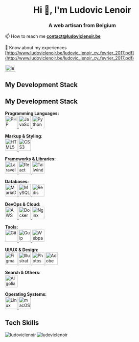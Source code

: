 <h1 align="center">Hi 👋, I'm Ludovic Lenoir</h1>
<h3 align="center">A web artisan from Belgium</h3>

📫 How to reach me **contact@ludoviclenoir.be**

📄 Know about my experiences [http://www.ludoviclenoir.be/ludovic_lenoir_cv_fevrier_2017.pdf](http://www.ludoviclenoir.be/ludovic_lenoir_cv_fevrier_2017.pdf)

<p align="left">
    <a href="https://linkedin.com/in/lenoirludovic" target="blank"><img align="center" src="https://raw.githubusercontent.com/rahuldkjain/github-profile-readme-generator/master/src/images/icons/Social/linked-in-alt.svg" alt="lenoirludovic" height="22" width="32" /></a>
</p>

## My Development Stack

## My Development Stack

<p align="left">
  <strong>Programming Languages:</strong><br>
  <a href="https://www.php.net" target="_blank" rel="noreferrer">
    <img src="https://cdn.jsdelivr.net/gh/devicons/devicon/icons/php/php-original.svg" alt="PHP" width="40" height="40"/>
  </a>
  <a href="https://www.javascript.com/" target="_blank" rel="noreferrer">
    <img src="https://cdn.jsdelivr.net/gh/devicons/devicon/icons/javascript/javascript-original.svg" alt="JavaScript" width="40" height="40"/>
  </a>
  <a href="https://www.python.org" target="_blank" rel="noreferrer">
    <img src="https://cdn.jsdelivr.net/gh/devicons/devicon/icons/python/python-original.svg" alt="Python" width="40" height="40"/>
  </a>
</p>

<p align="left">
  <strong>Markup & Styling:</strong><br>
  <a href="https://developer.mozilla.org/en-US/docs/Web/HTML" target="_blank" rel="noreferrer">
    <img src="https://cdn.jsdelivr.net/gh/devicons/devicon/icons/html5/html5-original.svg" alt="HTML5" width="40" height="40"/>
  </a>
  <a href="https://www.w3.org/Style/CSS/Overview.en.html" target="_blank" rel="noreferrer">
    <img src="https://cdn.jsdelivr.net/gh/devicons/devicon/icons/css3/css3-original-wordmark.svg" alt="CSS3" width="40" height="40"/>
  </a>
</p>

<p align="left">
  <strong>Frameworks & Libraries:</strong><br>
  <a href="https://laravel.com/" target="_blank" rel="noreferrer">
    <img src="https://cdn.jsdelivr.net/npm/simple-icons@v7/icons/laravel.svg" alt="Laravel" width="40" height="40"/>
  </a>
  <a href="https://reactjs.org/" target="_blank" rel="noreferrer">
    <img src="https://cdn.jsdelivr.net/gh/devicons/devicon/icons/react/react-original-wordmark.svg" alt="React" width="40" height="40"/>
  </a>
  <a href="https://tailwindcss.com/" target="_blank" rel="noreferrer">
    <img src="https://cdn.jsdelivr.net/npm/simple-icons@v7/icons/tailwindcss.svg" alt="TailwindCSS" width="40" height="40"/>
  </a>
</p>

<p align="left">
  <strong>Databases:</strong><br>
  <a href="https://mariadb.org/" target="_blank" rel="noreferrer">
    <img src="https://cdn.jsdelivr.net/gh/devicons/devicon/icons/mariadb/mariadb-original-wordmark.svg" alt="MariaDB" width="40" height="40"/>
  </a>
  <a href="https://www.mysql.com/" target="_blank" rel="noreferrer">
    <img src="https://cdn.jsdelivr.net/gh/devicons/devicon/icons/mysql/mysql-original-wordmark.svg" alt="MySQL" width="40" height="40"/>
  </a>
  <a href="https://redis.io" target="_blank" rel="noreferrer">
    <img src="https://cdn.jsdelivr.net/gh/devicons/devicon/icons/redis/redis-original-wordmark.svg" alt="Redis" width="40" height="40"/>
  </a>
</p>

<p align="left">
  <strong>DevOps & Cloud:</strong><br>
  <a href="https://aws.amazon.com" target="_blank" rel="noreferrer">
    <img src="https://cdn.jsdelivr.net/gh/devicons/devicon/icons/amazonwebservices/amazonwebservices-original-wordmark.svg" alt="AWS" width="40" height="40"/>
  </a>
  <a href="https://www.docker.com/" target="_blank" rel="noreferrer">
    <img src="https://cdn.jsdelivr.net/gh/devicons/devicon/icons/docker/docker-original-wordmark.svg" alt="Docker" width="40" height="40"/>
  </a>
  <a href="https://www.nginx.com" target="_blank" rel="noreferrer">
    <img src="https://cdn.jsdelivr.net/gh/devicons/devicon/icons/nginx/nginx-original.svg" alt="Nginx" width="40" height="40"/>
  </a>
</p>

<p align="left">
  <strong>Tools:</strong><br>
  <a href="https://git-scm.com/" target="_blank" rel="noreferrer">
    <img src="https://cdn.jsdelivr.net/gh/devicons/devicon/icons/git/git-original-wordmark.svg" alt="Git" width="40" height="40"/>
  </a>
  <a href="https://gulpjs.com" target="_blank" rel="noreferrer">
    <img src="https://cdn.jsdelivr.net/gh/devicons/devicon/icons/gulp/gulp-plain.svg" alt="Gulp" width="40" height="40"/>
  </a>
  <a href="https://webpack.js.org" target="_blank" rel="noreferrer">
    <img src="https://cdn.jsdelivr.net/gh/devicons/devicon/icons/webpack/webpack-original-wordmark.svg" alt="Webpack" width="40" height="40"/>
  </a>
</p>

<p align="left">
  <strong>UI/UX & Design:</strong><br>
  <a href="https://www.figma.com/" target="_blank" rel="noreferrer">
    <img src="https://cdn.jsdelivr.net/gh/devicons/devicon/icons/figma/figma-original.svg" alt="Figma" width="40" height="40"/>
  </a>
  <a href="https://www.adobe.com/products/illustrator.html" target="_blank" rel="noreferrer">
    <img src="https://cdn.jsdelivr.net/gh/devicons/devicon/icons/illustrator/illustrator-line.svg" alt="Illustrator" width="40" height="40"/>
  </a>
  <a href="https://www.adobe.com/products/photoshop.html" target="_blank" rel="noreferrer">
    <img src="https://cdn.jsdelivr.net/gh/devicons/devicon/icons/photoshop/photoshop-line.svg" alt="Photoshop" width="40" height="40"/>
  </a>
  <a href="https://www.adobe.com/products/xd.html" target="_blank" rel="noreferrer">
    <img src="https://cdn.jsdelivr.net/gh/devicons/devicon/icons/xd/xd-plain.svg" alt="Adobe XD" width="40" height="40"/>
  </a>
</p>

<p align="left">
  <strong>Search & Others:</strong><br>
  <a href="https://www.algolia.com/" target="_blank" rel="noreferrer">
    <img src="https://cdn.jsdelivr.net/npm/simple-icons@v7/icons/algolia.svg" alt="Algolia" width="40" height="40"/>
  </a>
</p>

<p align="left">
  <strong>Operating Systems:</strong><br>
  <a href="https://www.linux.org/" target="_blank" rel="noreferrer">
    <img src="https://cdn.jsdelivr.net/gh/devicons/devicon/icons/linux/linux-original.svg" alt="Linux" width="40" height="40"/>
  </a>
  <a href="https://www.apple.com/macos/" target="_blank" rel="noreferrer">
    <img src="https://cdn.jsdelivr.net/npm/simple-icons@v7/icons/apple.svg" alt="macOS" width="40" height="40"/>
  </a>
</p>

## Tech Skills

<p><img align="left" src="https://github-readme-stats.vercel.app/api/top-langs?username=ludoviclenoir&show_icons=true&locale=en&layout=compact" alt="ludoviclenoir" /></p>

<!-- TODO ici déployé ma propre instance pour voir les repos privés

https://github.com/anuraghazra/github-readme-stats?tab=readme-ov-file#deploy-on-your-own
 + tutorial youtube  -->

<!-- <p>&nbsp;<img align="center" src="https://github-readme-stats.vercel.app/api?username=ludoviclenoir&show_icons=true&locale=en" alt="ludoviclenoir" /></p>

<p><img align="center" src="https://github-readme-streak-stats.herokuapp.com/?user=ludoviclenoir&" alt="ludoviclenoir" /></p> -->

<p align="left"> <img src="https://komarev.com/ghpvc/?username=ludoviclenoir&label=Profile%20views&color=0e75b6&style=flat" alt="ludoviclenoir" /> </p>
